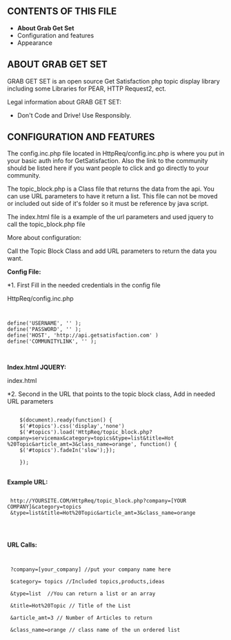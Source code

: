 CONTENTS OF THIS FILE
---------------------

 * **About Grab Get Set**
 * Configuration and features
 * Appearance


ABOUT GRAB GET SET
------------

GRAB GET SET is an open source Get Satisfaction php topic display library including some
Libraries for PEAR, HTTP Request2, ect.


Legal information about GRAB GET SET:
 * Don't Code and Drive! Use Responsibly. 

   

CONFIGURATION AND FEATURES
--------------------------

The config.inc.php file located in HttpReq/config.inc.php is where you put in your basic auth info for GetSatisfaction. Also the link to the community should be listed here if you want people to click and go directly to your community.

The topic_block.php is a Class file that returns the data from the api. You can use URL parameters to have it return a list. This file can not be moved or included out side of it's folder so it must be reference by java script.

The index.html file is a example of the url parameters and used jquery to call the topic_block.php file 

More about configuration:

Call the Topic Block Class and add URL parameters to return the data you want.


**Config File:**

*1. First Fill in the needed credentials in the config file


HttpReq/config.inc.php

<pre>
<code>

define('USERNAME', '' );
define('PASSWORD', '' );
define('HOST', 'http://api.getsatisfaction.com' )
define('COMMUNITYLINK', '' );

</code>
</pre>


**Index.html JQUERY:**

index.html

*2. Second in the URL that points to the topic block class, Add in needed URL parameters

<pre>
<code>
	$(document).ready(function() {
	$('#topics').css('display','none')
	$('#topics').load('HttpReq/topic_block.php?company=servicemax&category=topics&type=list&title=Hot
%20Topic&article_amt=3&class_name=orange', function() {
	$('#topics').fadeIn('slow');});

	});
</code>
</pre>






**Example URL:**
<pre>
<code>	
 http://YOURSITE.COM/HttpReq/topic_block.php?company=[YOUR COMPANY]&category=topics
 &type=list&title=Hot%20Topic&article_amt=3&class_name=orange


</code>
</pre>

**URL Calls:**

<pre>
<code>

 ?company=[your_company] //put your company name here
 
 $category= topics //Included topics,products,ideas
 
 &type=list  //You can return a list or an array 
 
 &title=Hot%20Topic // Title of the List
 
 &article_amt=3 // Number of Articles to return
 
 &class_name=orange // class name of the un ordered list

</code>
</pre>






